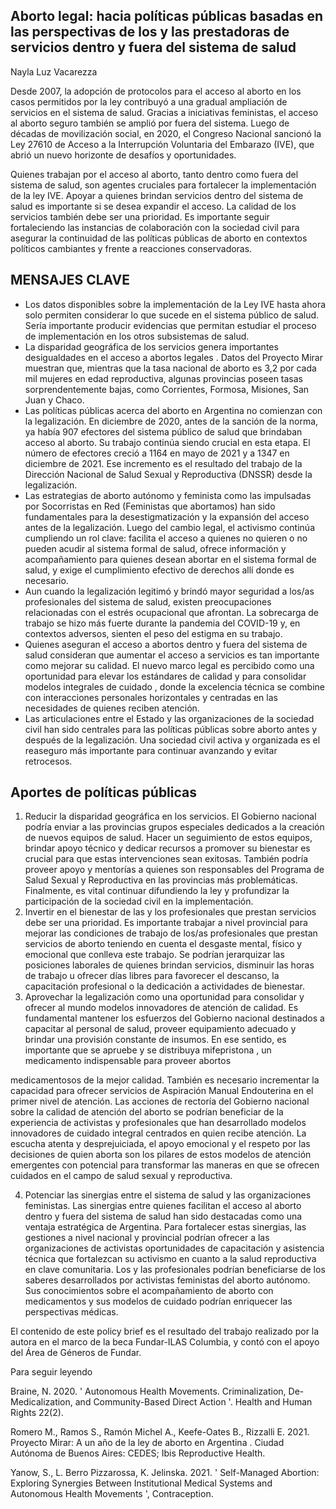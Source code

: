 ## Aborto legal: hacia políticas públicas basadas en las perspectivas de los y las prestadoras de servicios dentro y fuera del sistema de salud

Nayla Luz Vacarezza

Desde 2007, la adopción de protocolos para el acceso al aborto en los casos permitidos por la ley contribuyó a una gradual ampliación de servicios en el sistema de salud. Gracias a iniciativas feministas, el acceso al aborto seguro también se amplió por fuera del sistema. Luego de décadas de movilización social, en 2020, el Congreso Nacional sancionó la Ley 27610 de Acceso a la Interrupción Voluntaria del Embarazo (IVE), que abrió un nuevo horizonte de desafíos y oportunidades.

Quienes trabajan por el acceso al aborto, tanto dentro como fuera del sistema de salud, son agentes cruciales para fortalecer la implementación de la ley IVE. Apoyar a quienes brindan servicios dentro del sistema de salud es importante si se desea expandir el acceso. La calidad de los servicios también debe ser una prioridad. Es importante seguir fortaleciendo las instancias de colaboración con la sociedad civil para asegurar la continuidad de las políticas públicas de aborto en contextos políticos cambiantes y frente a reacciones conservadoras.

## MENSAJES CLAVE

- Los datos disponibles sobre la implementación de la Ley IVE hasta ahora solo permiten considerar lo que sucede en el sistema público de salud. Sería importante producir evidencias que permitan estudiar el proceso de implementación en los otros subsistemas de salud.
- La disparidad geográfica de los servicios genera importantes desigualdades en el acceso a abortos legales . Datos del Proyecto Mirar muestran que, mientras que la tasa nacional de aborto es 3,2 por cada mil mujeres en edad reproductiva, algunas provincias poseen tasas sorprendentemente bajas, como Corrientes, Formosa, Misiones, San Juan y Chaco.
- Las políticas públicas acerca del aborto en Argentina no comienzan con la legalización. En diciembre de 2020, antes de la sanción de la norma, ya había 907 efectores del sistema público de salud que brindaban acceso al aborto. Su trabajo continúa siendo crucial en esta etapa. El número de efectores creció a 1164 en mayo de 2021 y a 1347 en diciembre de 2021. Ese incremento es el resultado del trabajo de la Dirección Nacional de Salud Sexual y Reproductiva (DNSSR) desde la legalización.
- Las estrategias de aborto autónomo y feminista como las impulsadas por Socorristas en Red (Feministas que abortamos) han sido fundamentales para la desestigmatización y la expansión del acceso antes de la legalización. Luego del cambio legal, el activismo continúa cumpliendo un rol clave: facilita el acceso a quienes no quieren o no pueden acudir al sistema formal de salud, ofrece información y acompañamiento para quienes desean abortar en el sistema formal de salud, y exige el cumplimiento efectivo de derechos allí donde es necesario.
- Aun cuando la legalización legitimó y brindó mayor seguridad a los/as profesionales del sistema de salud, existen preocupaciones relacionadas con el estrés ocupacional que afrontan. La sobrecarga de trabajo se hizo más fuerte durante la pandemia del COVID-19 y, en contextos adversos, sienten el peso del estigma en su trabajo.
- Quienes aseguran el acceso a abortos dentro y fuera del sistema de salud consideran que aumentar el acceso a servicios es tan importante como mejorar su calidad. El nuevo marco legal es percibido como una oportunidad para elevar los estándares de calidad y para consolidar modelos integrales de cuidado , donde la excelencia técnica se combine con interacciones personales horizontales y centradas en las necesidades de quienes reciben atención.
- Las articulaciones entre el Estado y las organizaciones de la sociedad civil han sido centrales para las políticas públicas sobre aborto antes y después de la legalización. Una sociedad civil activa y organizada es el reaseguro más importante para continuar avanzando y evitar retrocesos.

## Aportes de políticas públicas

1. Reducir la disparidad geográfica en los servicios. El Gobierno nacional podría enviar a las provincias grupos especiales dedicados a la creación de nuevos equipos de salud. Hacer un seguimiento de estos equipos, brindar apoyo técnico y dedicar recursos a promover su bienestar es crucial para que estas intervenciones sean exitosas. También podría proveer apoyo y mentorías a quienes son responsables del Programa de Salud Sexual y Reproductiva en las provincias más problemáticas. Finalmente, es vital continuar difundiendo la ley y profundizar la participación de la sociedad civil en la implementación.
2. Invertir en el bienestar de las y los profesionales que prestan servicios debe ser una prioridad. Es importante trabajar a nivel provincial para mejorar las condiciones de trabajo de los/as profesionales que prestan servicios de aborto teniendo en cuenta el desgaste mental, físico y emocional que conlleva este trabajo. Se podrían jerarquizar las posiciones laborales de quienes brindan servicios, disminuir las horas de trabajo u ofrecer días libres para favorecer el descanso, la capacitación profesional o la dedicación a actividades de bienestar.
3. Aprovechar la legalización como una oportunidad para consolidar y ofrecer al mundo modelos innovadores de atención de calidad. Es fundamental mantener los esfuerzos del Gobierno nacional destinados a capacitar al personal de salud, proveer equipamiento adecuado y brindar una provisión constante de insumos. En ese sentido, es importante que se apruebe y se distribuya mifepristona , un medicamento indispensable para proveer abortos

medicamentosos de la mejor calidad. También es necesario incrementar la capacidad para ofrecer servicios de Aspiración Manual Endouterina en el primer nivel de atención. Las acciones de rectoría del Gobierno nacional sobre la calidad de atención del aborto se podrían beneficiar de la experiencia de activistas y profesionales que han desarrollado modelos innovadores de cuidado integral centrados en quien recibe atención. La escucha atenta y desprejuiciada, el apoyo emocional y el respeto por las decisiones de quien aborta son los pilares de estos modelos de atención emergentes con potencial para transformar las maneras en que se ofrecen cuidados en el campo de salud sexual y reproductiva.

4. Potenciar las sinergias entre el sistema de salud y las organizaciones feministas. Las sinergias entre quienes facilitan el acceso al aborto dentro y fuera del sistema de salud han sido destacadas como una ventaja estratégica de Argentina. Para fortalecer estas sinergias, las gestiones a nivel nacional y provincial podrían ofrecer a las organizaciones de activistas oportunidades de capacitación y asistencia técnica que fortalezcan su activismo en cuanto a la salud reproductiva en clave comunitaria. Los y las profesionales podrían beneficiarse de los saberes desarrollados por activistas feministas del aborto autónomo. Sus conocimientos sobre el acompañamiento de aborto con medicamentos y sus modelos de cuidado podrían enriquecer las perspectivas médicas.

El contenido de este policy brief es el resultado del trabajo realizado por la autora en el marco de la beca Fundar-ILAS Columbia, y contó con el apoyo del Área de Géneros de Fundar.

Para seguir leyendo

Braine, N. 2020. ' Autonomous Health Movements. Criminalization, De-Medicalization, and Community-Based Direct Action '. Health and Human Rights 22(2).

Romero M., Ramos S., Ramón Michel A., Keefe-Oates B., Rizzalli E. 2021. Proyecto Mirar: A un año de la ley de aborto en Argentina . Ciudad Autónoma de Buenos Aires: CEDES; Ibis Reproductive Health.

Yanow, S., L. Berro Pizzarossa, K. Jelinska. 2021. ' Self-Managed Abortion: Exploring Synergies Between Institutional Medical Systems and Autonomous Health Movements ', Contraception.

<!-- image -->